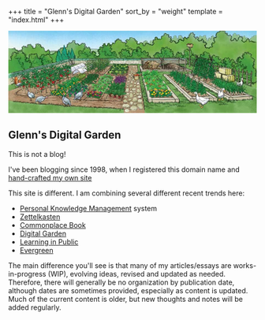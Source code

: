 +++
title = "Glenn's Digital Garden"
sort_by = "weight"
template = "index.html"
+++

![](garden.jpeg)

## Glenn's Digital Garden

This is not a blog!

I've been blogging since 1998, when I registered this domain name and [hand-crafted my own site](Miscellaneous/24-years-of-thedixons-net) 

This site is different. I am combining several different recent trends here:

-   [Personal Knowledge Management](https://www.google.com/url?q=https%3A%2F%2Fen.wikipedia.org%2Fwiki%2FPersonal_knowledge_management&sa=D&sntz=1&usg=AOvVaw2cwpVuS591Mq4XJt5fLhX5) system
-   [Zettelkasten](https://www.google.com/url?q=https%3A%2F%2Fzettelkasten.de%2Fintroduction%2F&sa=D&sntz=1&usg=AOvVaw2ooWs1ugnUYeUZCYR4w9kY)
-   [Commonplace Book](https://www.google.com/url?q=https%3A%2F%2Findieweb.org%2Fcommonplace_book&sa=D&sntz=1&usg=AOvVaw3PsA1nrTHnl7WuD8uzIR_S)
-   [Digital Garden](https://www.google.com/url?q=https%3A%2F%2Fmaggieappleton.com%2Fgarden-history&sa=D&sntz=1&usg=AOvVaw06T_wF6JmFQbRjtoY_0Xon)
-   [Learning in Public](https://www.google.com/url?q=https%3A%2F%2Fwww.swyx.io%2Flearn-in-public%2F&sa=D&sntz=1&usg=AOvVaw3ywnVkAmmNK_mgtlhjaFtM)
-   [Evergreen](https://www.google.com/url?q=https%3A%2F%2Fnotes.andymatuschak.org%2Fz4SDCZQeRo4xFEQ8H4qrSqd68ucpgE6LU155C&sa=D&sntz=1&usg=AOvVaw1XAy7TLKezRndJhRDRFFrx)

The main difference you'll see is that many of my articles/essays are works-in-progress (WIP), evolving ideas, revised and updated as needed. Therefore, there will generally be no organization by publication date, although dates are sometimes provided, especially as content is updated. Much of the current content is older, but new thoughts and notes will be added regularly.